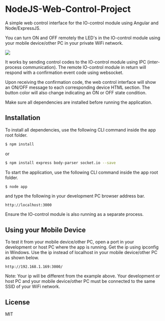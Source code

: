 # NodeJS-Web-Control-Project

A simple web control interface for the IO-control module using Angular and Node/ExpressJS.

You can turn ON and OFF remotely the LED's in the IO-control module using your mobile device/other PC in your private WiFi network.

![](https://github.com/EdoLabWorks/ximgs/blob/master/NodeWebControl.png)

It works by sending control codes to the IO-control module using IPC (inter-process communication).  The remote IO-control module in return will respond with a confirmation event code using websocket.

Upon receiving the confirmation code, the web control interface will show an ON/OFF message to each corresponding device HTML section. The button color will also change indicating an ON or OFF state condition.      

Make sure all dependencies are installed before running the application.

## Installation
To install all dependencies, use the following CLI command inside the app root folder.

~~~bash
$ npm install
~~~~

or
~~~bash
$ npm install express body-parser socket.io --save
~~~~


To start the application, use the following CLI command inside the app root folder.   
~~~bash
$ node app
~~~~

and type the following in your development PC browser address bar. 
~~~~
http://localhost:3000 
~~~~

Ensure the IO-control module is also running as a separate process.

## Using your Mobile Device
To test it from your mobile device/other PC, open a port in your development or host PC where the app is running. 
Get the ip using ipconfig in Windows. Use the ip instead of localhost in your mobile device/other PC as shown below.
~~~~
http://192.168.1.169:3000/ 
~~~~
Note: Your ip will be different from the example above.
Your development or host PC and your mobile device/other PC must be connected to the same SSID of your WiFi network.  

## License
MIT 

